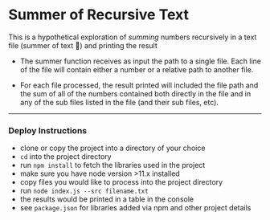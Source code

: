 # Summer of Recursive Text

This is a hypothetical exploration of _summing_ numbers recursively in a text file (summer of text 🤔) and printing the result

- The summer function receives as input the path to a single file. Each line of the file will contain either a number or a relative path to another file.

- For each file processed, the result printed will included the file path and the sum of all of the numbers contained both directly in the file and in any of the sub files listed in the file (and their sub files, etc).

<hr>

### Deploy Instructions
- clone or copy the project into a directory of your choice
- `cd` into the project directory
- run `npm install` to fetch the libraries used in the project
- make sure you have node version >11.x installed
- copy files you would like to process into the project directory
- run `node index.js --src filename.txt`
- the results would be printed in a table in the console
- see `package.json` for libraries added via npm and other project details

